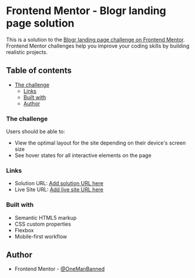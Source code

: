 # Frontend Mentor - Blogr landing page solution

This is a solution to the [Blogr landing page challenge on Frontend Mentor](https://www.frontendmentor.io/challenges/blogr-landing-page-EX2RLAApP). Frontend Mentor challenges help you improve your coding skills by building realistic projects. 

## Table of contents

- [The challenge](#the-challenge)
    - [Links](#links)
    - [Built with](#built-with)
    - [Author](#author)

### The challenge

Users should be able to:

- View the optimal layout for the site depending on their device's screen size
- See hover states for all interactive elements on the page
### Links

- Solution URL: [Add solution URL here](https://your-solution-url.com)
- Live Site URL: [Add live site URL here](https://your-live-site-url.com)

### Built with

- Semantic HTML5 markup
- CSS custom properties
- Flexbox
- Mobile-first workflow

## Author

- Frontend Mentor - [@OneManBanned](https://www.frontendmentor.io/profile/OneManBanned)


